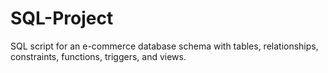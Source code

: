 # SQL-Project
SQL script for an e-commerce database schema with tables, relationships, constraints, functions, triggers, and views.
